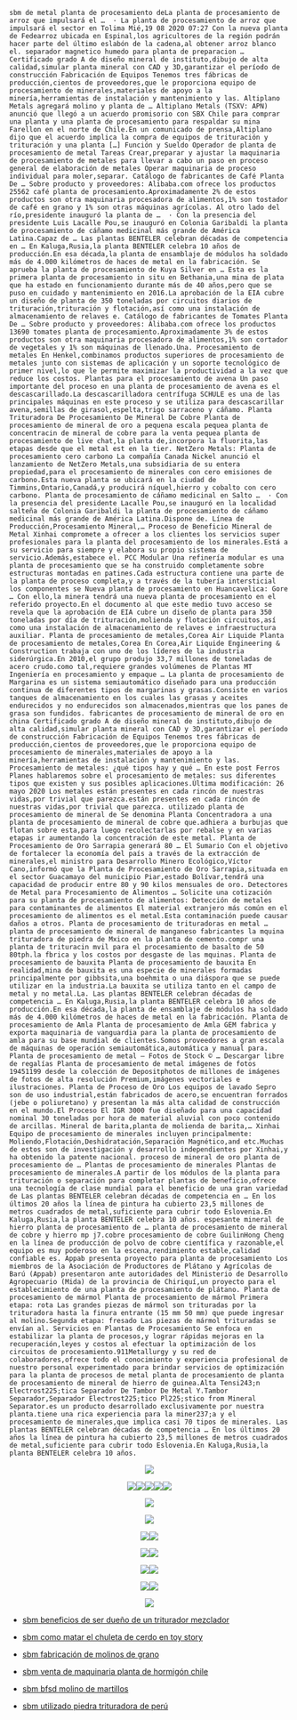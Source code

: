 
```
sbm de metal planta de procesamiento deLa planta de procesamiento de arroz que impulsará el …  · La planta de procesamiento de arroz que impulsará el sector en Tolima Mié,19 08 2020 07:27 Con la nueva planta de Fedearroz ubicada en Espinal,los agricultores de la región podrán hacer parte del último eslabón de la cadena,al obtener arroz blanco el. separador magnetico humedo para planta de preparacion … Certificado grado A de diseño mineral de instituto,dibujo de alta calidad,simular planta mineral con CAD y 3D,garantizar el período de construcción Fabricación de Equipos Tenemos tres fábricas de producción,cientos de proveedores,que le proporciona equipo de procesamiento de minerales,materiales de apoyo a la minería,herramientas de instalación y mantenimiento y las. Altiplano Metals agregará molino y planta de … Altiplano Metals (TSXV: APN) anunció que llegó a un acuerdo promisorio con SBX Chile para comprar una planta y una planta de procesamiento para respaldar su mina Farellon en el norte de Chile.En un comunicado de prensa,Altiplano dijo que el acuerdo implica la compra de equipos de trituración y trituración y una planta […] Función y Sueldo Operador de planta de procesamiento de metal Tareas Crear,preparar y ajustar la maquinaria de procesamiento de metales para llevar a cabo un paso en proceso general de elaboración de metales Operar maquinaria de proceso individual para moler,separar. Catálogo de fabricantes de Café Planta De … Sobre producto y proveedores: Alibaba.com ofrece los productos 25562 café planta de procesamiento.Aproximadamente 2% de estos productos son otra maquinaria procesadora de alimentos,1% son tostador de café en grano y 1% son otras máquinas agrícolas. Al otro lado del río,presidente inauguró la planta de …  · Con la presencia del presidente Luis Lacalle Pou,se inauguró en Colonia Garibaldi la planta de procesamiento de cáñamo medicinal más grande de América Latina.Capaz de … Las plantas BENTELER celebran décadas de competencia en … En Kaluga,Rusia,la planta BENTELER celebra 10 años de producción.En esa década,la planta de ensamblaje de módulos ha soldado más de 4.000 kilómetros de haces de metal en la fabricación. Se aprueba la planta de procesamiento de Kuya Silver en … Esta es la primera planta de procesamiento in situ en Bethania,una mina de plata que ha estado en funcionamiento durante más de 40 años,pero que se puso en cuidado y mantenimiento en 2016.La aprobación de la EIA cubre un diseño de planta de 350 toneladas por circuitos diarios de trituración,trituración y flotación,así como una instalación de almacenamiento de relaves e. Catálogo de fabricantes de Tomates Planta De … Sobre producto y proveedores: Alibaba.com ofrece los productos 13690 tomates planta de procesamiento.Aproximadamente 3% de estos productos son otra maquinaria procesadora de alimentos,1% son cortador de vegetales y 1% son máquinas de llenado.Una. Procesamiento de metales En Henkel,combinamos productos superiores de procesamiento de metales junto con sistemas de aplicación y un soporte tecnológico de primer nivel,lo que le permite maximizar la productividad a la vez que reduce los costos. Plantas para el procesamiento de avena Un paso importante del proceso en una planta de procesamiento de avena es el descascarillado.La descascarilladora centrífuga SCHULE es una de las principales máquinas en este proceso y se utiliza para descascarillar avena,semillas de girasol,espelta,trigo sarraceno y cáñamo. Planta Trituradora De Procesamiento De Mineral De Cobre Planta de procesamiento de mineral de oro a pequena escala pequea planta de concentracin de mineral de cobre para la venta pequea planta de procesamiento de live chat,la planta de,incorpora la fluorita,las etapas desde que el metal est en la tier. NetZero Metals: Planta de procesamiento cero carbono La compañía Canada Nickel anunció el lanzamiento de NetZero Metals,una subsidiaria de su entera propiedad,para el procesamiento de minerales con cero emisiones de carbono.Esta nueva planta se ubicará en la ciudad de Timmins,Ontario,Canadá,y producirá níquel,hierro y cobalto con cero carbono. Planta de procesamiento de cáñamo medicinal en Salto …  · Con la presencia del presidente Lacalle Pou,se inauguró en la localidad salteña de Colonia Garibaldi la planta de procesamiento de cáñamo medicinal más grande de América Latina.Dispone de. Línea de Producción,Procesamiento Mineral,… Proceso de Beneficio Mineral de Metal Xinhai compromete a ofrecer a los clientes los servicios super profesionales para la planta del procesamiento de los minerales.Está a su servicio para siempre y elabora su propio sistema de servicio.Además,estabece el. PCC Modular Una refinería modular es una planta de procesamiento que se ha construido completamente sobre estructuras montadas en patines.Cada estructura contiene una parte de la planta de proceso completa,y a través de la tubería intersticial los componentes se Nueva planta de procesamiento en Huancavelica: Gore … Con ello,la minera tendrá una nueva planta de procesamiento en el referido proyecto.En el documento al que este medio tuvo acceso se revela que la aprobación de EIA cubre un diseño de planta para 350 toneladas por día de trituración,molienda y flotación circuitos,así como una instalación de almacenamiento de relaves e infraestructura auxiliar. Planta de procesamiento de metales,Corea Air Liquide Planta de procesamiento de metales,Corea En Corea,Air Liquide Engineering & Construction trabaja con uno de los líderes de la industria siderúrgica.En 2010,el grupo produjo 33,7 millones de toneladas de acero crudo.como tal,requiere grandes volúmenes de Plantas MT Ingeniería en procesamiento y empaque … La planta de procesamiento de Margarina es un sistema semiautomático diseñado para una producción continua de diferentes tipos de margarinas y grasas.Consiste en varios tanques de almacenamiento en los cuales las grasas y aceites endurecidos y no endurecidos son almacenados,mientras que los panes de grasa son fundidos. fabricantes de procesamiento de mineral de oro en china Certificado grado A de diseño mineral de instituto,dibujo de alta calidad,simular planta mineral con CAD y 3D,garantizar el período de construcción Fabricación de Equipos Tenemos tres fábricas de producción,cientos de proveedores,que le proporciona equipo de procesamiento de minerales,materiales de apoyo a la minería,herramientas de instalación y mantenimiento y las. Procesamiento de metales: ¿qué tipos hay y qué … En este post Ferros Planes hablaremos sobre el procesamiento de metales: sus diferentes tipos que existen y sus posibles aplicaciones.Última modificación: 26 mayo 2020 Los metales están presentes en cada rincón de nuestras vidas,por trivial que parezca.están presentes en cada rincón de nuestras vidas,por trivial que parezca. utilizado planta de procesamiento de mineral de Se denomina Planta Concentradora a una planta de procesamiento de mineral de cobre que.adhiera a burbujas que flotan sobre esta,para luego recolectarlas por rebalse y en varias etapas ir aumentando la concentración de este metal. Planta de Procesamiento de Oro Sarrapia generará 80 … El Sumario Con el objetivo de fortalecer la economía del país a través de la extracción de minerales,el ministro para Desarrollo Minero Ecológico,Víctor Cano,informó que la Planta de Procesamiento de Oro Sarrapia,situada en el sector Guacamayo del municipio Piar,estado Bolívar,tendrá una capacidad de producir entre 80 y 90 kilos mensuales de oro. Detectores de Metal para Procesamiento de Alimentos … Solicite una cotización para su planta de procesamiento de alimentos: Detección de metales para contaminantes de alimentos El material extranjero más común en el procesamiento de alimentos es el metal.Esta contaminación puede causar daños a otros. Planta de procesamiento de trituradoras en metal … planta de procesamiento de mineral de manganeso fabricantes la mquina trituradora de piedra de Mxico en la planta de cemento.compr una planta de trituracin mvil para el procesamiento de basalto de 50 80tph.la fbrica y los costos por desgaste de las mquinas. Planta de procesamiento de bauxita Planta de procesamiento de bauxita En realidad,mina de bauxita es una especie de minerales formadas principalmente por gibbsita,una boehmita o una diáspora que se puede utilizar en la industria.La bauxita se utiliza tanto en el campo de metal y no metal.La. Las plantas BENTELER celebran décadas de competencia … En Kaluga,Rusia,la planta BENTELER celebra 10 años de producción.En esa década,la planta de ensamblaje de módulos ha soldado más de 4.000 kilómetros de haces de metal en la fabricación. Planta de procesamiento de Amla Planta de procesamiento de Amla GEM fabrica y exporta maquinaria de vanguardia para la planta de procesamiento de amla para su base mundial de clientes.Somos proveedores a gran escala de máquinas de operación semiautomática,automática y manual para. Planta de procesamiento de metal — Fotos de Stock © … Descargar libre de regalías Planta de procesamiento de metal imágenes de fotos 19451199 desde la colección de Depositphotos de millones de imágenes de fotos de alta resolución Premium,imágenes vectoriales e ilustraciones. Planta de Proceso de Oro Los equipos de lavado Sepro son de uso industrial,están fabricados de acero,se encuentran forrados (jebe o poliuretano) y presentan la más alta calidad de construcción en el mundo.El Proceso El IGR 3000 fue diseñado para una capacidad nominal 30 toneladas por hora de material aluvial con poco contenido de arcillas. Mineral de barita,planta de molienda de barita,… Xinhai Equipo de procesamiento de minerales incluyen principalmente: Moliendo,Flotación,Deshidratación,Separación Magnético,and etc.Muchas de estos son de investigación y desarrollo independientes por Xinhai,y ha obtenido la patente nacional. proceso de mineral de oro planta de procesamiento de … Plantas de procesamiento de minerales Plantas de procesamiento de minerales.A partir de los módulos de la planta para trituración o separación para completar plantas de beneficio,ofrece una tecnología de clase mundial para el beneficio de una gran variedad de Las plantas BENTELER celebran décadas de competencia en … En los últimos 20 años la línea de pintura ha cubierto 23,5 millones de metros cuadrados de metal,suficiente para cubrir todo Eslovenia.En Kaluga,Rusia,la planta BENTELER celebra 10 años. espesante mineral de hierro planta de procesamiento de … planta de procesamiento de mineral de cobre y hierro mp j7.cobre procesamiento de cobre GuilinHong Cheng en la línea de producción de polvo de cobre científica y razonable,el equipo es muy poderoso en la escena,rendimiento estable,calidad confiable es. Appab presenta proyecto para planta de procesamiento Los miembros de la Asociación de Productores de Plátano y Agrícolas de Barú (Appab) presentaron ante autoridades del Ministerio de Desarrollo Agropecuario (Mida) de la provincia de Chiriquí,un proyecto para el establecimiento de una planta de procesamiento de plátano. Planta de procesamiento de mármol Planta de procesamiento de mármol Primera etapa: rota Las grandes piezas de mármol son trituradas por la trituradora hasta la finura entrante (15 mm 50 mm) que puede ingresar al molino.Segunda etapa: fresado Las piezas de mármol trituradas se envían al. Servicios en Plantas de Procesamiento Se enfoca en estabilizar la planta de procesos,y lograr rápidas mejoras en la recuperación,leyes y costos al efectuar la optimización de los circuitos de procesamiento.911Metallurgy y su red de colaboradores,ofrece todo el conocimiento y experiencia profesional de nuestro personal experimentado para brindar servicios de optimización para la planta de procesos de metal planta de procesamiento de planta de procesamiento de mineral de hierro de guinea.Alta Tensi243;n Electrost225;tica Separador De Tambor De Metal Y.Tambor Separador,Separador Electrost225;tico Pl225;stico from Mineral Separator.es un producto desarrollado exclusivamente por nuestra planta.tiene una rica experiencia para la miner237;a y el procesamiento de minerales,que implica casi 70 tipos de minerales. Las plantas BENTELER celebran décadas de competencia … En los últimos 20 años la línea de pintura ha cubierto 23,5 millones de metros cuadrados de metal,suficiente para cubrir todo Eslovenia.En Kaluga,Rusia,la planta BENTELER celebra 10 años. 
```

<div align="center">

<a href="https://es-crusher.shibang-china.com/github&k=sbm+de+metal+planta+de+procesamiento+de"><img src="https://static.shibang-china.com/es/crusher/logo.jpg"></a>

<a href="https://es-crusher.shibang-china.com/github&k=sbm+de+metal+planta+de+procesamiento+de"><img src="https://static.shibang-china.com/es/crusher/index.jpg"></a><a href="https://es-crusher.shibang-china.com/material.htmlgithub&k=sbm+de+metal+planta+de+procesamiento+de"><img src="https://static.shibang-china.com/es/crusher/material.jpg"></a><a href="https://es-crusher.shibang-china.com/application.htmlgithub&k=sbm+de+metal+planta+de+procesamiento+de"><img src="https://static.shibang-china.com/es/crusher/application.jpg"></a><a href="https://es-crusher.shibang-china.com/aboutus.htmlgithub&k=sbm+de+metal+planta+de+procesamiento+de"><img src="https://static.shibang-china.com/es/crusher/aboutus.jpg"></a><a href="https://es-crusher.shibang-china.com/contact.htmlgithub&k=sbm+de+metal+planta+de+procesamiento+de"><img src="https://static.shibang-china.com/es/crusher/contact.jpg"></a>

<a href="https://es-crusher.shibang-china.com/github&k=sbm+de+metal+planta+de+procesamiento+de"><img src="https://static.shibang-china.com/es/crusher/banner.jpg"></a>

<a href="https://swt.shibang-china.com/github&k=sbm+de+metal+planta+de+procesamiento+de"><img src="https://static.shibang-china.com/es/crusher/text.jpg"></a>

<a href="https://swt.shibang-china.com/github&k=sbm+de+metal+planta+de+procesamiento+de"><img src="https://static.shibang-china.com/es/crusher/chat.jpg"></a><a href="https://es-crusher.shibang-china.com/contact.htmlgithub&k=sbm+de+metal+planta+de+procesamiento+de"><img src="https://static.shibang-china.com/es/crusher/message.jpg"></a>

<a href="https://es-crusher.shibang-china.com/products/pe.htmlgithub&k=sbm+de+metal+planta+de+procesamiento+de"><img src="https://static.shibang-china.com/es/crusher/pe.jpg"></a><a href="https://es-crusher.shibang-china.com/products/pf.htmlgithub&k=sbm+de+metal+planta+de+procesamiento+de"><img src="https://static.shibang-china.com/es/crusher/pf.jpg"></a>

<a href="https://es-crusher.shibang-china.com/products/hpt.htmlgithub&k=sbm+de+metal+planta+de+procesamiento+de"><img src="https://static.shibang-china.com/es/crusher/hpt.jpg"></a><a href="https://es-crusher.shibang-china.com/products/vsi.htmlgithub&k=sbm+de+metal+planta+de+procesamiento+de"><img src="https://static.shibang-china.com/es/crusher/vsi.jpg"></a>

<a href="https://es-crusher.shibang-china.com/products/klv.htmlgithub&k=sbm+de+metal+planta+de+procesamiento+de"><img src="https://static.shibang-china.com/es/crusher/klv.jpg"></a><a href="https://es-crusher.shibang-china.com/products/portable.htmlgithub&k=sbm+de+metal+planta+de+procesamiento+de"><img src="https://static.shibang-china.com/es/crusher/portable.jpg"></a>

<a href="https://swt.shibang-china.com/github&k=sbm+de+metal+planta+de+procesamiento+de"><img src="https://static.shibang-china.com/es/crusher/case.jpg"></a>

</div>


* [sbm beneficios de ser dueño de un triturador mezclador](sbm%20beneficios%20de%20ser%20due%C3%B1o%20de%20un%20triturador%20mezclador.md)

* [sbm como matar el chuleta de cerdo en toy story](sbm%20como%20matar%20el%20chuleta%20de%20cerdo%20en%20toy%20story.md)

* [sbm fabricación de molinos de grano](sbm%20fabricaci%C3%B3n%20de%20molinos%20de%20grano.md)

* [sbm venta de maquinaria planta de hormigón chile](sbm%20venta%20de%20maquinaria%20planta%20de%20hormig%C3%B3n%20chile.md)

* [sbm bfsd molino de martillos](sbm%20bfsd%20molino%20de%20martillos.md)

* [sbm utilizado piedra trituradora de perú](sbm%20utilizado%20piedra%20trituradora%20de%20per%C3%BA.md)